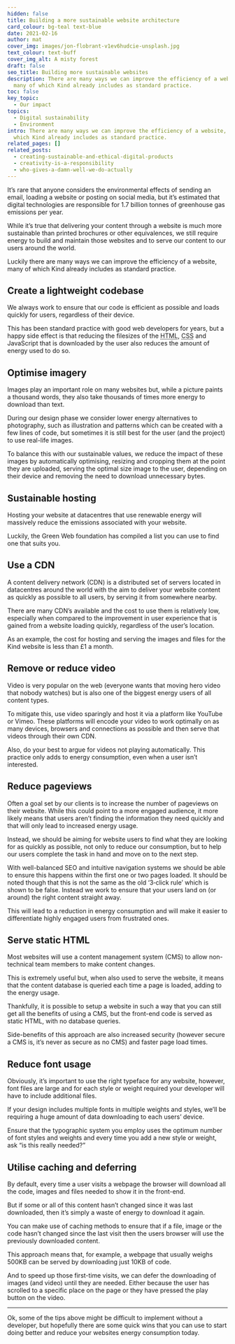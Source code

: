 ```yaml
---
hidden: false
title: Building a more sustainable website architecture
card_colour: bg-teal text-blue
date: 2021-02-16
author: mat
cover_img: images/jon-flobrant-v1ev6hudcie-unsplash.jpg
text_colour: text-buff
cover_img_alt: A misty forest
draft: false
seo_title: Building more sustainable websites
description: There are many ways we can improve the efficiency of a website,
  many of which Kind already includes as standard practice.
toc: false
key_topic:
  - Our impact
topics:
  - Digital sustainability
  - Environment
intro: There are many ways we can improve the efficiency of a website, many of
  which Kind already includes as standard practice.
related_pages: []
related_posts:
  - creating-sustainable-and-ethical-digital-products
  - creativity-is-a-responsibility
  - who-gives-a-damn-well-we-do-actually
---
```


It’s rare that anyone considers the environmental effects of sending an email, loading a website or posting on social media, but it’s estimated that digital technologies are responsible for 1.7 billion tonnes of greenhouse gas emissions per year.

While it’s true that delivering your content through a website is much more sustainable than printed brochures or other equivalences, we still require energy to build and maintain those websites and to serve our content to our users around the world.

Luckily there are many ways we can improve the efficiency of a website, many of which Kind already includes as standard practice.

## Create a lightweight codebase

We always work to ensure that our code is efficient as possible and loads quickly for users, regardless of their device.

This has been standard practice with good web developers for years, but a happy side effect is that reducing the filesizes of the <abbr class="smcp" title="Hyper Text Markup Language">HTML</abbr>, <abbr class="smcp" title="Cascading Style Sheets">CSS</abbr> and JavaScript that is downloaded by the user also reduces the amount of energy used to do so.

## Optimise imagery

Images play an important role on many websites but, while a picture paints a thousand words, they also take thousands of times more energy to download than text.

During our design phase we consider lower energy alternatives to photography, such as illustration and patterns which can be created with a few lines of code, but sometimes it is still best for the user (and the project) to use real-life images.

To balance this with our sustainable values, we reduce the impact of these images by automatically optimising, resizing and cropping them at the point they are uploaded, serving the optimal size image to the user, depending on their device and removing the need to download unnecessary bytes.

## Sustainable hosting

Hosting your website at datacentres that use renewable energy will massively reduce the emissions associated with your website.

Luckily, the Green Web foundation has compiled a list you can use to find one that suits you.

## Use a CDN

A content delivery network (<span class="smcp" title="Content Delivery Network">CDN</span>) is a distributed set of servers located in datacentres around the world with the aim to deliver your website content as quickly as possible to all users, by serving it from somewhere nearby.

There are many <span class="smcp" title="Content Delivery Network">CDN</span>’s available and the cost to use them is relatively low, especially when compared to the improvement in user experience that is gained from a website loading quickly, regardless of the user’s location.

As an example, the cost for hosting and serving the images and files for the Kind website is less than £1 a month.

## Remove or reduce video

Video is very popular on the web (everyone wants that moving hero video that nobody watches) but is also one of the biggest energy users of all content types.

To mitigate this, use video sparingly and host it via a platform like YouTube or Vimeo. These platforms will encode your video to work optimally on as many devices, browsers and connections as possible and then serve that videos through their own CDN.

Also, do your best to argue for videos not playing automatically. This practice only adds to energy consumption, even when a user isn’t interested.

## Reduce pageviews

Often a goal set by our clients is to increase the number of pageviews on their website. While this could point to a more engaged audience, it more likely means that users aren’t finding the information they need quickly and that will only lead to increased energy usage.

Instead, we should be aiming for website users to find what they are looking for as quickly as possible, not only to reduce our consumption, but to help our users complete the task in hand and move on to the next step.

With well-balanced SEO and intuitive navigation systems we should be able to ensure this happens within the first one or two pages loaded. It should be noted though that this is not the same as the old ‘3‑click rule’ which is shown to be false. Instead we work to ensure that your users land on (or around) the right content straight away.

This will lead to a reduction in energy consumption and will make it easier to differentiate highly engaged users from frustrated ones.

## Serve static HTML

Most websites will use a content management system (<span class="smcp" title="Content Management System">CMS</span>) to allow non-technical team members to make content changes.

This is extremely useful but, when also used to serve the website, it means that the content database is queried each time a page is loaded, adding to the energy usage.

Thankfully, it is possible to setup a website in such a way that you can still get all the benefits of using a CMS, but the front-end code is served as static HTML, with no database queries.

Side-benefits of this approach are also increased security (however secure a CMS is, it’s never as secure as no CMS) and faster page load times.

## Reduce font usage

Obviously, it’s important to use the right typeface for any website, however, font files are large and for each style or weight required your developer will have to include additional files.

If your design includes multiple fonts in multiple weights and styles, we’ll be requiring a huge amount of data downloading to each users’ device.

Ensure that the typographic system you employ uses the optimum number of font styles and weights and every time you add a new style or weight, ask “is this really needed?”

## Utilise caching and deferring

By default, every time a user visits a webpage the browser will download all the code, images and files needed to show it in the front-end.

But if some or all of this content hasn’t changed since it was last downloaded, then it’s simply a waste of energy to download it again.

You can make use of caching methods to ensure that if a file, image or the code hasn’t changed since the last visit then the users browser will use the previously downloaded content.

This approach means that, for example, a webpage that usually weighs 500KB can be served by downloading just 10<span class="smcp" title="Kilobytes">KB</span> of code.

And to speed up those first-time visits, we can defer the downloading of images (and video) until they are needed. Either because the user has scrolled to a specific place on the page or they have pressed the play button on the video.

---

Ok, some of the tips above might be difficult to implement without a developer, but hopefully there are some quick wins that you can use to start doing better and reduce your websites energy consumption today.
